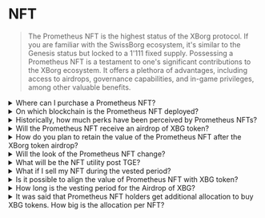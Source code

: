 # NFT

> The Prometheus NFT is the highest status of the XBorg protocol. If you are familiar with the SwissBorg ecosystem, it's similar to the Genesis status but locked to a 1'111 fixed supply. Possessing a Prometheus NFT is a testament to one's significant contributions to the XBorg ecosystem. It offers a plethora of advantages, including access to airdrops, governance capabilities, and in-game privileges, among other valuable benefits.

<details>

<summary>Where can I purchase a Prometheus NFT? </summary>

On Opensea or similar marketplaces: \
[https://opensea.io/collection/xborg-prometheus](https://opensea.io/collection/xborg-prometheus)

</details>

<details>

<summary>On which blockchain is the Prometheus NFT deployed? </summary>

Ethereum.

</details>

<details>

<summary>Historically, how much perks have been perceived by Prometheus NFTs? </summary>

Considering the mint price of $400, it can be estimated that Prometheus non-fungible token owners have received approximately $220 worth of perks. This represents a significant percentage, roughly 50%, of the initial mint value. Notably, this can be primarily attributed to the airdrop of the Lens handle, which has conferred considerable value upon Prometheus NFT holders.

</details>

<details>

<summary>Will the Prometheus NFT receive an airdrop of XBG token? </summary>

Around 0.5% to 2% of the XBG token supply will be airdropped to Prometheus holders.&#x20;

</details>

<details>

<summary>How do you plan to retain the value of the Prometheus NFT after the XBorg token airdrop?</summary>

We believe the utilities and the ecosystem's growth will outweigh the selling pressure from those only here to yield the airdrop. If this negative impact becomes excessively burdensome, the DAO retains the option to undertake a buyback of non-fungible tokens (NFTs) from its treasury.

</details>

<details>

<summary>Will the look of the Prometheus NFT change? </summary>

Yes, the NFT will be revealed later this year.&#x20;

</details>

<details>

<summary>What will be the NFT utility post TGE?</summary>

#### **GameFi opportunities**&#x20;

* Early access passes, whitelist spots, and NFT giveaway opportunities from the leading GameFi projects.

#### **Priority access**&#x20;

* Early access to all XBorg products and applications.

#### XBorg investments opportunities&#x20;

* Receive an airdrop of XBG tokens, partner tokens, and NFTs, and access XBorg's seed investment round at a discounted valuation.

#### XBorg premium

* Get lifetime fee-less access to all XBorg products, networks, and applications.

#### Protocol status

* The Prometheus NFT represents the highest status of the XBorg ecosystem and receives the highest perks.

</details>

<details>

<summary>What if I sell my NFT during the vested period?</summary>

If an investor sells the NFT during the vested period, the non-claimed rewards will be nullified. However, the Prometheus governance could decide otherwise.

</details>

<details>

<summary>Is it possible to align the value of Prometheus NFT with XBG token?</summary>

It is possible to align the value of the NFT and the XBG token. The Prometheus NFT is a very scarce asset, with only 1'111 in circulation. The staking yield of the XBG token will be determined by the XP level of a user and the user's status in the app. As such, Prometheus holders will enjoy a higher staking yield. There is no dilution of value with regard to the equity, as no equity will be sold. The whole value of XBorg is redirected toward the DAO and hence the XBG token.

</details>

<details>

<summary>How long is the vesting period for the Airdrop of XBG?</summary>

The vesting period is of 12 months, vested linearly.

</details>

<details>

<summary>It was said that Prometheus NFT holders get additional allocation to buy XBG tokens. How big is the allocation per NFT?</summary>

The private allocation for the Prometheus community is uncapped, meaning that allocations are guaranteed for Prometheus holders. We aimed to raise around $500'000 from the NFT holders and raised $1'000'000 in total.

</details>

